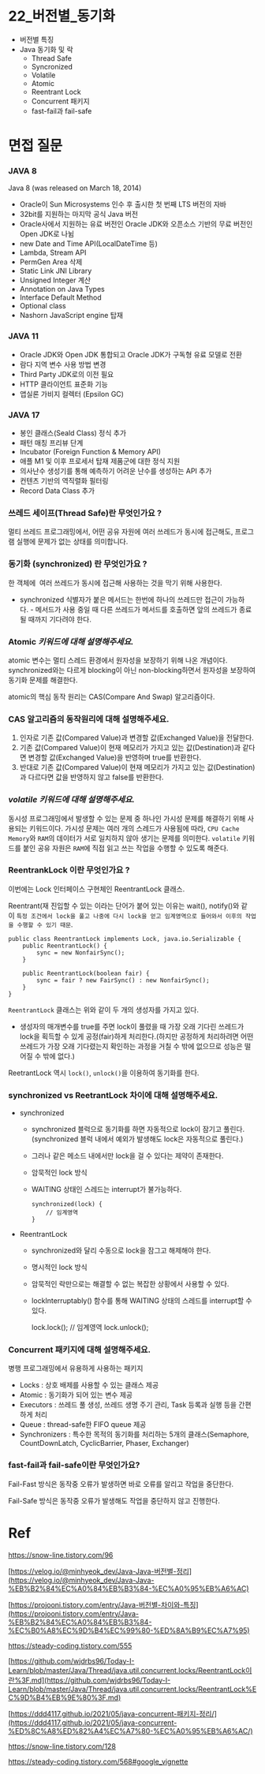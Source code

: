 # 22_버전별_동기화

- 버전별 특징
- Java 동기화 및 락
    - Thread Safe
    - Syncronized
    - Volatile
    - Atomic
    - Reentrant Lock
    - Concurrent 패키지
    - fast-fail과 fail-safe
    

# 면접 질문

### JAVA 8

Java 8 (was released on March 18, 2014)

- Oracle이 Sun Microsystems 인수 후 출시한 첫 번째 LTS 버전의 자바
- 32bit를 지원하는 마지막 공식 Java 버전
- Oracle사에서 지원하는 유료 버전인 Oracle JDK와 오픈소스 기반의 무료 버전인 Open JDK로 나뉨
- new Date and Time API(LocalDateTime 등)
- Lambda, Stream API
- PermGen Area 삭제
- Static Link JNI Library
- Unsigned Integer 계산
- Annotation on Java Types
- Interface Default Method
- Optional class
- Nashorn JavaScript engine 탑재

### JAVA 11

- Oracle JDK와 Open JDK 통합되고 Oracle JDK가 구독형 유료 모델로 전환
- 람다 지역 변수 사용 방법 변경
- Third Party JDK로의 이전 필요
- HTTP 클라이언트 표준화 기능
- 앱실론 가비지 컬렉터 (Epsilon GC)

### JAVA 17

- 봉인 클래스(Seald Class) 정식 추가
- 패턴 매칭 프리뷰 단계
- Incubator (Foreign Function & Memory API)
- 애플 M1 및 이후 프로세서 탑재 제품군에 대한 정식 지원
- 의사난수 생성기를 통해 예측하기 어려운 난수를 생성하는 API 추가
- 컨텐츠 기반의 역직렬화 필터링
- Record Data Class 추가

### 쓰레드 세이프(Thread Safe)란 무엇인가요 ?

멀티 쓰레드 프로그래밍에서, 어떤 공유 자원에 여러 쓰레드가 동시에 접근해도, 프로그램 실행에 문제가 없는 상태를 의미합니다.

### 동기화 (synchronized) 란 무엇인가요 ?

한 객체에  여러 쓰레드가 동시에 접근해 사용하는 것을 막기 위해 사용한다. 

- synchronized 식별자가 붙은 메서드는 한번에 하나의 쓰레드만 접근이 가능하다. - 메서드가 사용 중일 때 다른 쓰레드가 메서드를 호출하면 앞의 쓰레드가 종료될 때까지 기다려야 한다.

### Atomic ***키워드에 대해 설명해주세요.***

atomic 변수는 멀티 스레드 환경에서 원자성을 보장하기 위해 나온 개념이다. synchronized와는 다르게 blocking이 아닌 non-blocking하면서 원자성을 보장하여 동기화 문제를 해결한다.

atomic의 핵심 동작 원리는 CAS(Compare And Swap) 알고리즘이다.

### CAS 알고리즘의 동작원리에 대해 설명해주세요.

1. 인자로 기존 값(Compared Value)과 변경할 값(Exchanged Value)을 전달한다.
2. 기존 값(Compared Value)이 현재 메모리가 가지고 있는 값(Destination)과 같다면 변경할 값(Exchanged Value)을 반영하며 true를 반환한다.
3. 반대로 기존 값(Compared Value)이 현재 메모리가 가지고 있는 값(Destination)과 다르다면 값을 반영하지 않고 false를 반환한다.

### ***volatile 키워드에 대해 설명해주세요.***

동시성 프로그래밍에서 발생할 수 있는 문제 중 하나인 가시성 문제를 해결하기 위해 사용되는 키워드이다. 가시성 문제는 여러 개의 스레드가 사용됨에 따라, `CPU Cache Memory`와 `RAM`의 데이터가 서로 일치하지 않아 생기는 문제를 의미한다. `volatile` 키워드를 붙인 공유 자원은 `RAM`에 직접 읽고 쓰는 작업을 수행할 수 있도록 해준다.

### **ReentrankLock 이란 무엇인가요 ?**

이번에는 Lock 인터페이스 구현체인 ReentrantLock 클래스. 

Reentrant(재 진입할 수 있는 이라는 단어가 붙어 있는 이유는 wait(), notify()와 같이 `특정 조건에서 lock을 풀고 나중에 다시 lock을 얻고 임계영역으로 들어와서 이후의 작업을 수행할 수 있기 때문`.

```
public class ReentrantLock implements Lock, java.io.Serializable {
    public ReentrantLock() {
        sync = new NonfairSync();
    }

    public ReentrantLock(boolean fair) {
        sync = fair ? new FairSync() : new NonfairSync();
    }
}
```

`ReentrantLock` 클래스는 위와 같이 두 개의 생성자를 가지고 있다.

- 생성자의 매개변수를 true를 주면 lock이 풀렸을 때 가장 오래 기다린 쓰레드가 lock을 획득할 수 있게 공정(fair)하게 처리한다.(하지만 공정하게 처리하려면 어떤 쓰레드가 가장 오래 기다렸는지 확인하는 과정을 거칠 수 밖에 없으므로 성능은 떨어질 수 밖에 없다.)

ReetrantLock 역시 `lock()`, `unlock()`을 이용하여 동기화를 한다. 

### **synchronized vs ReetrantLock 차이에 대해 설명해주세요.**

- synchronized
    - synchronized 블럭으로 동기화를 하면 자동적으로 lock이 잠기고 풀린다.(synchronized 블럭 내에서 예외가 발생해도 lock은 자동적으로 풀린다.)
    - 그러나 같은 메소드 내에서만 lock을 걸 수 있다는 제약이 존재한다.
    - 암묵적인 lock 방식
    - WAITING 상태인 스레드는 interrupt가 불가능하다.
        
        ```
        synchronized(lock) {
            // 임계영역
        }
        ```
        
- ReentrantLock
    - synchronized와 달리 수동으로 lock을 잠그고 해제해야 한다.
    - 명시적인 lock 방식
    - 암묵적인 락만으로는 해결할 수 없는 복잡한 상황에서 사용할 수 있다.
    - lockInterruptably() 함수를 통해 WAITING 상태의 스레드를 interrupt할 수 있다.
        
        lock.lock();
        // 임계영역
        lock.unlock();
        

### Concurrent 패키지에 대해 설명해주세요.

병행 프로그래밍에서 유용하게 사용하는 패키지

- Locks : 상호 배제를 사용할 수 있는 클래스 제공
- Atomic : 동기화가 되어 있는 변수 제공
- Executors : 쓰레드 풀 생성, 쓰레드 생명 주기 관리, Task 등록과 실행 등을 간편하게 처리
- Queue : thread-safe한 FIFO queue 제공
- Synchronizers : 특수한 목적의 동기화를 처리하는 5개의 클래스(Semaphore, CountDownLatch, CyclicBarrier, Phaser, Exchanger)

### fast-fail과 fail-safe이란 무엇인가요?

Fail-Fast 방식은 동작중 오류가 발생하면 바로 오류를 알리고 작업을 중단한다. 

Fail-Safe 방식은 동작중 오류가 발생해도 작업을 중단하지 않고 진행한다.

# Ref

https://snow-line.tistory.com/96

[https://velog.io/@minhyeok_dev/Java-Java-버전별-정리](https://velog.io/@minhyeok_dev/Java-Java-%EB%B2%84%EC%A0%84%EB%B3%84-%EC%A0%95%EB%A6%AC)

[https://projooni.tistory.com/entry/Java-버전별-차이와-특징](https://projooni.tistory.com/entry/Java-%EB%B2%84%EC%A0%84%EB%B3%84-%EC%B0%A8%EC%9D%B4%EC%99%80-%ED%8A%B9%EC%A7%95)

https://steady-coding.tistory.com/555

[https://github.com/wjdrbs96/Today-I-Learn/blob/master/Java/Thread/java.util.concurrent.locks/ReentrantLock이란%3F.md](https://github.com/wjdrbs96/Today-I-Learn/blob/master/Java/Thread/java.util.concurrent.locks/ReentrantLock%EC%9D%B4%EB%9E%80%3F.md)

[https://ddd4117.github.io/2021/05/java-concurrent-패키지-정리/](https://ddd4117.github.io/2021/05/java-concurrent-%ED%8C%A8%ED%82%A4%EC%A7%80-%EC%A0%95%EB%A6%AC/)

https://snow-line.tistory.com/128

https://steady-coding.tistory.com/568#google_vignette
